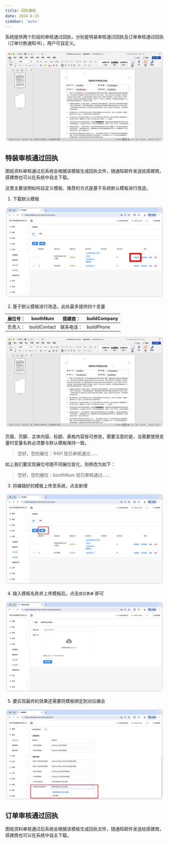 ```yaml
---
title: 回执模板
date: 2024-8-15
sidebar: 'auto'
---
```


系统提供两个阶段的审核通过回执，分别是特装审核通过回执及订单审核通过回执（订单付款通知书），用户可自定义。

![image-20240815143448489](../../../assets/receipt/image-20240815143448489.png)

## 特装审核通过回执

图纸资料审核通过后系统会根据该模板生成回执文件，随通知邮件发送给搭建商，搭建商也可以在系统中自主下载。

这里主要说明如何自定义模板，推荐的方式是基于系统默认模板进行改造。

1. 下载默认模板

![image-20240815143845344](../../../assets/receipt/image-20240815143845344.png)

2. 基于默认模板进行改造，此处最多提供四个变量

| 展位号： | boothNum     | 搭建商：   | buildCompany |
| -------- | ------------ | ---------- | ------------ |
| 负责人： | buildContact | 联系电话： | buildPhone   |

![image-20240815143925567](../../../assets/receipt/image-20240815143925567.png)

页眉、页脚、主体内容、标题、表格内容皆可修改，需要注意的是，当需要使用变量时变量名称必须要与默认模板保持一致。

> 您好，您的展位：1H01 现已审核通过......

如上我们要实现展位号随不同展位变化，则修改为如下：

> 您好，您的展位：boothNum 现已审核通过......

3. 将编辑好的模板上传至系统，点击新增

![image-20240815144714885](../../../assets/receipt/image-20240815144714885.png)

4. 输入模板名称并上传模板后，点击`提交表单` 即可

![image-20240815144830686](../../../assets/receipt/image-20240815144830686.png)

5. 要实现最终的效果还需要将模板绑定到对应展会

![image-20240815145011436](../../../assets/receipt/image-20240815145011436.png)

## 订单审核通过回执

图纸资料审核通过后系统会根据该模板生成回执文件，随通知邮件发送给搭建商，搭建商也可以在系统中自主下载。

